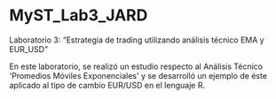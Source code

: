 # MyST_Lab3_JARD
Laboratorio 3: “Estrategia de trading utilizando análisis técnico EMA y EUR_USD"

En este laboratorio, se realizó un estudio respecto al Análisis Técnico 'Promedios Móviles Exponenciales' y se
desarrolló un ejemplo de éste aplicado al tipo de cambio EUR/USD en el lenguaje R. 
